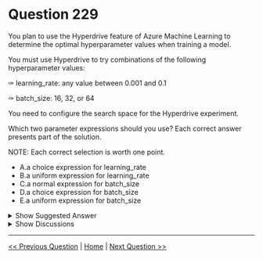 # Question 229

You plan to use the Hyperdrive feature of Azure Machine Learning to determine the optimal hyperparameter values when training a model.

You must use Hyperdrive to try combinations of the following hyperparameter values:

✑ learning_rate: any value between 0.001 and 0.1

✑ batch_size: 16, 32, or 64

You need to configure the search space for the Hyperdrive experiment.

Which two parameter expressions should you use? Each correct answer presents part of the solution.

NOTE: Each correct selection is worth one point.

* A.a choice expression for learning_rate
* B.a uniform expression for learning_rate
* C.a normal expression for batch_size
* D.a choice expression for batch_size
* E.a uniform expression for batch_size

<details>
  <summary>Show Suggested Answer</summary>

  <strong>BD</strong><br>

</details>

<details>
  <summary>Show Discussions</summary>

<blockquote><p><strong>michaelmorar</strong> <code>(Fri 08 Dec 2023 07:46)</code> - <em>Upvotes: 6</em></p><p>Correct!</p></blockquote>
<blockquote><p><strong>Deathking15</strong> <code>(Thu 14 Nov 2024 21:35)</code> - <em>Upvotes: 2</em></p><p>B,D is the correct answer. Learning_rate requires a continuous option, and A (Choice) is discrete. Batch_size requires a discrete option, and D (Choice) is the only.</p></blockquote>
<blockquote><p><strong>fhlos</strong> <code>(Fri 28 Jun 2024 11:55)</code> - <em>Upvotes: 2</em></p><p>A, D - ChatGPT
To configure the search space for the Hyperdrive experiment with the given hyperparameters, you should use the following parameter expressions:

A. A choice expression for learning_rate: This allows you to specify a discrete set of values for the learning rate, which in this case would be any value between 0.001 and 0.1.

D. A choice expression for batch_size: This allows you to specify a discrete set of values for the batch size, which in this case would be 16, 32, or 64.

The correct options are A and D.

Choice expressions are suitable for discrete values, while uniform expressions are suitable for continuous values. Since the learning rate can take any value between 0.001 and 0.1 (a continuous range), a choice expression is not appropriate. Similarly, a normal expression is not applicable to the batch size since it expects a continuous distribution, whereas batch size is discrete with specific values.

Therefore, the correct parameter expressions to configure the search space for the Hyperdrive experiment are:

A. A choice expression for learning_rate
D. A choice expression for batch_size</p></blockquote>
<blockquote><p><strong>fhlos</strong> <code>(Fri 28 Jun 2024 11:58)</code> - <em>Upvotes: 3</em></p><p>B, D - I Apologize</p></blockquote>
<blockquote><p><strong>ahson0124</strong> <code>(Thu 15 Feb 2024 13:46)</code> - <em>Upvotes: 2</em></p><p>Exam DP-100 topic 3 question 48 discussion</p></blockquote>
<blockquote><p><strong>datamijn</strong> <code>(Tue 02 Aug 2022 08:59)</code> - <em>Upvotes: 3</em></p><p>on exam 2/8/2021</p></blockquote>
<blockquote><p><strong>erp31</strong> <code>(Sun 31 Jul 2022 02:52)</code> - <em>Upvotes: 2</em></p><p>on exam 30/07/2021</p></blockquote>

</details>

---

[<< Previous Question](question_228.md) | [Home](/index.md) | [Next Question >>](question_230.md)
